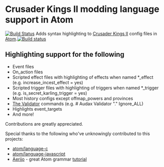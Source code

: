 # Crusader Kings II modding language support in Atom
[![Build Status](https://travis-ci.org/howlinweed/language-crusader-kings--i-i.svg?branch=master)](https://travis-ci.org/howlinweed/language-crusader-kings--i-i)
Adds syntax highlighting to [Crusader Kings II](https://www.paradoxplaza.com/crusader-kings-ii/CKCK02GSK-MASTER.html) config files in [Atom](https://atom.io).[![Build status](https://ci.appveyor.com/api/projects/status/nc7sj58r6ogpumki/branch/master?svg=true)](https://ci.appveyor.com/project/howlinweed/language-crusader-kings-i-i/branch/master)

## Highlighting support for the following

* Event files
* On_action files
* Scripted effect files with highlighting of effects when named \*\_effect (e.g. increase_incest_effect = yes)
* Scripted trigger files with highlighting of triggers when named \*\_trigger (e.g. is_secret_karling_trigger = yes)
* Most history configs except offmap_powers and provinces
* [The Validator](https://ck2.paradoxwikis.com/The_Validator) commands (e.g. # Audax Validator "." Ignore_ALL)
* Highlights event_targets
* And more!

Contributions are greatly appreciated.

Special thanks to the following who've unknowingly contributed to this projects:

* [atom/language-c](https://github.com/atom/language-c)
* [atom/language-javascript](https://github.com/atom/language-javascript)
* [Aerijo](https://github.com/Aerijo) - great Atom grammar [tutorial](https://gist.github.com/Aerijo/b8c82d647db783187804e86fa0a604a1)
